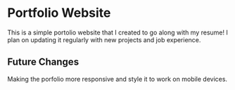 # Portfolio Website

This is a simple portolio website that I created to go along with my resume! I plan on updating it regularly with new projects and job experience.

## Future Changes

Making the porfolio more responsive and style it to work on mobile devices.
